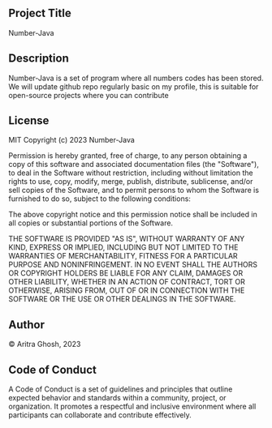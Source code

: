 ## Project Title
Number-Java

## Description
Number-Java is a set of program where all numbers codes has been stored. We will update github repo regularly basic on my profile, this is suitable for open-source projects where you can contribute

## License
MIT
Copyright (c) 2023 Number-Java

Permission is hereby granted, free of charge, to any person obtaining
a copy of this software and associated documentation files (the
"Software"), to deal in the Software without restriction, including
without limitation the rights to use, copy, modify, merge, publish,
distribute, sublicense, and/or sell copies of the Software, and to
permit persons to whom the Software is furnished to do so, subject to
the following conditions:

The above copyright notice and this permission notice shall be
included in all copies or substantial portions of the Software.

THE SOFTWARE IS PROVIDED "AS IS", WITHOUT WARRANTY OF ANY KIND,
EXPRESS OR IMPLIED, INCLUDING BUT NOT LIMITED TO THE WARRANTIES OF
MERCHANTABILITY, FITNESS FOR A PARTICULAR PURPOSE AND
NONINFRINGEMENT. IN NO EVENT SHALL THE AUTHORS OR COPYRIGHT HOLDERS BE
LIABLE FOR ANY CLAIM, DAMAGES OR OTHER LIABILITY, WHETHER IN AN ACTION
OF CONTRACT, TORT OR OTHERWISE, ARISING FROM, OUT OF OR IN CONNECTION
WITH THE SOFTWARE OR THE USE OR OTHER DEALINGS IN THE SOFTWARE.

## Author
© Aritra Ghosh, 2023

## Code of Conduct
A Code of Conduct is a set of guidelines and principles that outline expected behavior and standards within a community, project, or organization. It promotes a respectful and inclusive environment where all participants can collaborate and contribute effectively. 
